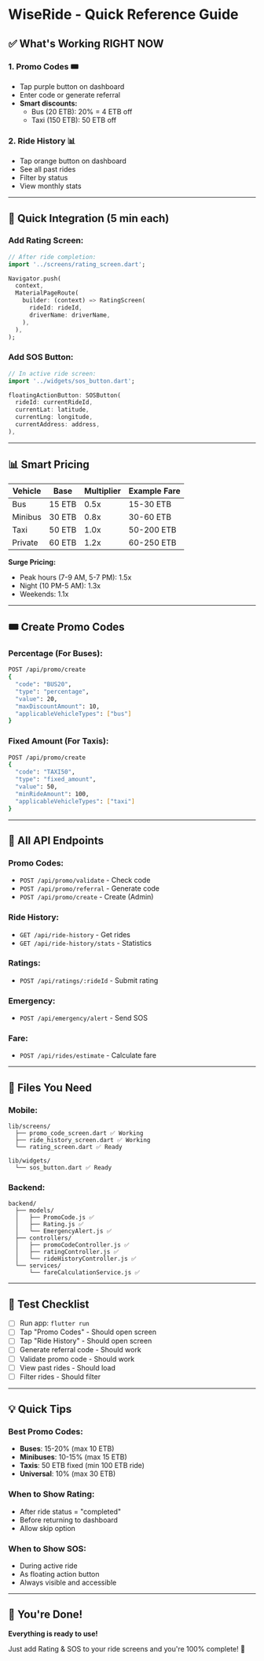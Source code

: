 # WiseRide - Quick Reference Guide

## ✅ What's Working RIGHT NOW

### 1. **Promo Codes** 🎟️
- Tap purple button on dashboard
- Enter code or generate referral
- **Smart discounts:**
  - Bus (20 ETB): 20% = 4 ETB off
  - Taxi (150 ETB): 50 ETB off

### 2. **Ride History** 📊
- Tap orange button on dashboard
- See all past rides
- Filter by status
- View monthly stats

---

## 🔧 Quick Integration (5 min each)

### Add Rating Screen:
```dart
// After ride completion:
import '../screens/rating_screen.dart';

Navigator.push(
  context,
  MaterialPageRoute(
    builder: (context) => RatingScreen(
      rideId: rideId,
      driverName: driverName,
    ),
  ),
);
```

### Add SOS Button:
```dart
// In active ride screen:
import '../widgets/sos_button.dart';

floatingActionButton: SOSButton(
  rideId: currentRideId,
  currentLat: latitude,
  currentLng: longitude,
  currentAddress: address,
),
```

---

## 📊 Smart Pricing

| Vehicle | Base | Multiplier | Example Fare |
|---------|------|------------|--------------|
| Bus | 15 ETB | 0.5x | 15-30 ETB |
| Minibus | 30 ETB | 0.8x | 30-60 ETB |
| Taxi | 50 ETB | 1.0x | 50-200 ETB |
| Private | 60 ETB | 1.2x | 60-250 ETB |

**Surge Pricing:**
- Peak hours (7-9 AM, 5-7 PM): 1.5x
- Night (10 PM-5 AM): 1.3x
- Weekends: 1.1x

---

## 🎟️ Create Promo Codes

### Percentage (For Buses):
```bash
POST /api/promo/create
{
  "code": "BUS20",
  "type": "percentage",
  "value": 20,
  "maxDiscountAmount": 10,
  "applicableVehicleTypes": ["bus"]
}
```

### Fixed Amount (For Taxis):
```bash
POST /api/promo/create
{
  "code": "TAXI50",
  "type": "fixed_amount",
  "value": 50,
  "minRideAmount": 100,
  "applicableVehicleTypes": ["taxi"]
}
```

---

## 📱 All API Endpoints

### Promo Codes:
- `POST /api/promo/validate` - Check code
- `POST /api/promo/referral` - Generate code
- `POST /api/promo/create` - Create (Admin)

### Ride History:
- `GET /api/ride-history` - Get rides
- `GET /api/ride-history/stats` - Statistics

### Ratings:
- `POST /api/ratings/:rideId` - Submit rating

### Emergency:
- `POST /api/emergency/alert` - Send SOS

### Fare:
- `POST /api/rides/estimate` - Calculate fare

---

## 🎯 Files You Need

### Mobile:
```
lib/screens/
  ├── promo_code_screen.dart ✅ Working
  ├── ride_history_screen.dart ✅ Working
  └── rating_screen.dart ✅ Ready

lib/widgets/
  └── sos_button.dart ✅ Ready
```

### Backend:
```
backend/
  ├── models/
  │   ├── PromoCode.js ✅
  │   ├── Rating.js ✅
  │   └── EmergencyAlert.js ✅
  ├── controllers/
  │   ├── promoCodeController.js ✅
  │   ├── ratingController.js ✅
  │   └── rideHistoryController.js ✅
  └── services/
      └── fareCalculationService.js ✅
```

---

## 🚀 Test Checklist

- [ ] Run app: `flutter run`
- [ ] Tap "Promo Codes" - Should open screen
- [ ] Tap "Ride History" - Should open screen
- [ ] Generate referral code - Should work
- [ ] Validate promo code - Should work
- [ ] View past rides - Should load
- [ ] Filter rides - Should filter

---

## 💡 Quick Tips

### Best Promo Codes:
- **Buses**: 15-20% (max 10 ETB)
- **Minibuses**: 10-15% (max 15 ETB)
- **Taxis**: 50 ETB fixed (min 100 ETB ride)
- **Universal**: 10% (max 30 ETB)

### When to Show Rating:
- After ride status = "completed"
- Before returning to dashboard
- Allow skip option

### When to Show SOS:
- During active ride
- As floating action button
- Always visible and accessible

---

## 🎉 You're Done!

**Everything is ready to use!**

Just add Rating & SOS to your ride screens and you're 100% complete! 🚀

